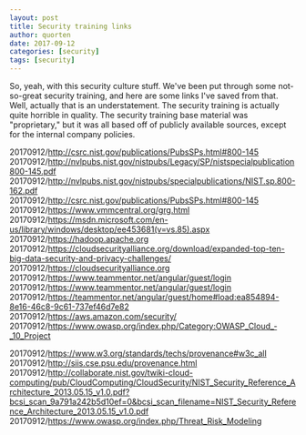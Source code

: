 ```yaml
---
layout: post
title: Security training links
author: quorten
date: 2017-09-12
categories: [security]
tags: [security]
---
```


So, yeah, with this security culture stuff.  We've been put through
some not-so-great security training, and here are some links I've
saved from that.  Well, actually that is an understatement.  The
security training is actually quite horrible in quality.  The security
training base material was "proprietary," but it was all based off of
publicly available sources, except for the internal company policies.

20170912/http://csrc.nist.gov/publications/PubsSPs.html#800-145  
20170912/http://nvlpubs.nist.gov/nistpubs/Legacy/SP/nistspecialpublication800-145.pdf  
20170912/http://nvlpubs.nist.gov/nistpubs/specialpublications/NIST.sp.800-162.pdf  
20170912/http://csrc.nist.gov/publications/PubsSPs.html#800-145  
20170912/https://www.vmmcentral.org/grg.html  
20170912/https://msdn.microsoft.com/en-us/library/windows/desktop/ee453681(v=vs.85).aspx  
20170912/https://hadoop.apache.org  
20170912/https://cloudsecurityalliance.org/download/expanded-top-ten-big-data-security-and-privacy-challenges/  
20170912/https://cloudsecurityalliance.org  
20170912/https://www.teammentor.net/angular/guest/login  
20170912/https://www.teammentor.net/angular/guest/login  
20170912/https://teammentor.net/angular/guest/home#load:ea854894-8e16-46c8-9c61-737ef46d7e82  
20170912/https://aws.amazon.com/security/  
20170912/https://www.owasp.org/index.php/Category:OWASP_Cloud_‐_10_Project

20170912/https://www.w3.org/standards/techs/provenance#w3c_all  
20170912/http://siis.cse.psu.edu/provenance.html  
20170912/http://collaborate.nist.gov/twiki-cloud-computing/pub/CloudComputing/CloudSecurity/NIST_Security_Reference_Architecture_2013.05.15_v1.0.pdf?bcsi_scan_9a791a242b5d10ef=0&bcsi_scan_filename=NIST_Security_Reference_Architecture_2013.05.15_v1.0.pdf  
20170912/https://www.owasp.org/index.php/Threat_Risk_Modeling

